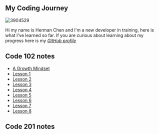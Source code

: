 ## My Coding Journey
![3904529](https://user-images.githubusercontent.com/106101235/169898511-08d2bb3c-57d8-49dc-be08-358037af92e1.png)


Hi my name is Herman Chen and I'm a new developer in training, here is what I've learned so far. 
If you are curious about learning about my progress here is my [*GitHub profile*](https://github.com/HermanChen4)

## Code 102 notes
- [A Growth Mindset](https://github.com/HermanChen4/reading-notes/blob/main/A%20Growth%20Mindset.md)
- [Lesson 1](https://github.com/HermanChen4/reading-notes/blob/main/Markdown.md)
- [Lesson 2](https://github.com/HermanChen4/reading-notes/blob/main/Markdown.md)
- [Lesson 3](https://github.com/HermanChen4/reading-notes/blob/main/Markdown.md)
- [Lesson 4](https://github.com/HermanChen4/reading-notes/blob/main/Markdown.md)
- [Lesson 5](https://github.com/HermanChen4/reading-notes/blob/main/Markdown.md)
- [Lesson 6](https://github.com/HermanChen4/reading-notes/blob/main/Markdown.md)
- [Lesson 7](https://github.com/HermanChen4/reading-notes/blob/main/Markdown.md)
- [Lesson 8](https://github.com/HermanChen4/reading-notes/blob/main/Markdown.md)

## Code 201 notes

